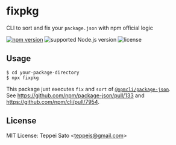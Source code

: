 # fixpkg

CLI to sort and fix your `package.json` with npm official logic

[![npm version][npm-image]][npm-url]
![supported Node.js version][node-version]
![license][license]

## Usage

```console
$ cd your-package-directory
$ npx fixpkg
```

This package just executes `fix` and `sort` of [`@npmcli/package-json`](https://github.com/npm/package-json).  
See https://github.com/npm/package-json/pull/133 and https://github.com/npm/cli/pull/7954.

## License

MIT License: Teppei Sato &lt;teppeis@gmail.com&gt;

[npm-image]: https://badgen.net/npm/v/fixpkg?icon=npm&label=
[npm-url]: https://npmjs.org/package/fixpkg
[node-version]: https://badgen.net/npm/node/fixpkg
[license]: https://badgen.net/npm/license/fixpkg
